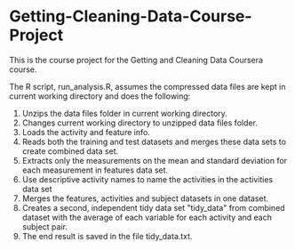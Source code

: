 # Getting-Cleaning-Data-Course-Project

This is the course project for the Getting and Cleaning Data Coursera course. 

The R script, run_analysis.R, assumes the compressed data files are kept in current working directory and does the following:

1. Unzips the data files folder in current working directory.
2. Changes current working directory to unzipped data files folder.
3. Loads the activity and feature info.
4. Reads both the training and test datasets and merges these data sets to create combined data set.
5. Extracts only the measurements on the mean and standard deviation for each measurement in features data set.
6. Use descriptive activity names to name the activities in the activities data set
7. Merges the features, activities and subject datasets in one dataset.
8. Creates a second, independent tidy data set "tidy_data" from combined dataset with the average of each variable for each activity and each subject pair.
9. The end result is saved in the file tidy_data.txt.

